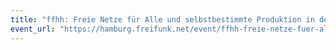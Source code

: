 ```yaml
---
title: "ffhh: Freie Netze für Alle und selbstbestimmte Produktion in der Stadt"
event_url: "https://hamburg.freifunk.net/event/ffhh-freie-netze-fuer-alle-und-selbstbestimmte-produktion-in-der-stadt"
---
```


